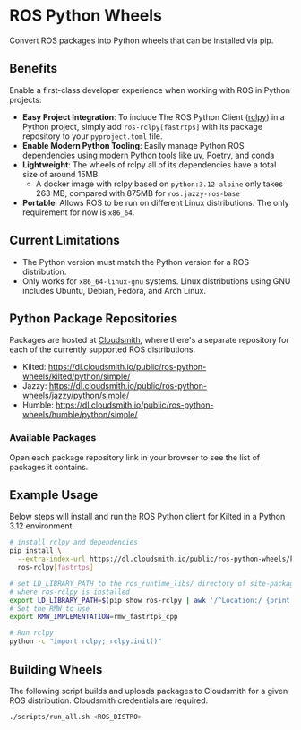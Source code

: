 # ROS Python Wheels

Convert ROS packages into Python wheels that can be installed via pip.

## Benefits

Enable a first-class developer experience when working with ROS in Python projects:

- **Easy Project Integration**: To include The ROS Python Client ([rclpy](https://github.com/ros2/rclpy)) in a Python project, simply add `ros-rclpy[fastrtps]` with its package repository to your `pyproject.toml` file.
- **Enable Modern Python Tooling**: Easily manage Python ROS dependencies using modern Python tools like uv, Poetry, and conda
- **Lightweight**: The wheels of rclpy all of its dependencies have a total size of around 15MB.
  - A docker image with rclpy based on `python:3.12-alpine` only takes 263 MB, compared with 875MB for `ros:jazzy-ros-base`
- **Portable**: Allows ROS to be run on different Linux distributions. The only requirement for now is `x86_64`.

## Current Limitations

- The Python version must match the Python version for a ROS distribution.
- Only works for `x86_64-linux-gnu` systems. Linux distributions using GNU includes Ubuntu, Debian, Fedora, and Arch Linux.

## Python Package Repositories

Packages are hosted at [Cloudsmith](https://cloudsmith.com), where there's a separate repository for each of the currently supported ROS distributions.

- Kilted: https://dl.cloudsmith.io/public/ros-python-wheels/kilted/python/simple/
- Jazzy: https://dl.cloudsmith.io/public/ros-python-wheels/jazzy/python/simple/
- Humble: https://dl.cloudsmith.io/public/ros-python-wheels/humble/python/simple/

### Available Packages

Open each package repository link in your browser to see the list of packages it contains.

## Example Usage

Below steps will install and run the ROS Python client for Kilted in a Python 3.12 environment.

```bash
# install rclpy and dependencies
pip install \
  --extra-index-url https://dl.cloudsmith.io/public/ros-python-wheels/kilted/python/simple/ \
  ros-rclpy[fastrtps]

# set LD_LIBRARY_PATH to the ros_runtime_libs/ directory of site-packages
# where ros-rclpy is installed
export LD_LIBRARY_PATH=$(pip show ros-rclpy | awk '/^Location:/ {print $2}')/ros_runtime_libs
# Set the RMW to use
export RMW_IMPLEMENTATION=rmw_fastrtps_cpp

# Run rclpy
python -c "import rclpy; rclpy.init()"
```

## Building Wheels

The following script builds and uploads packages to Cloudsmith for a given ROS distribution. Cloudsmith credentials are required.

```bash
./scripts/run_all.sh <ROS_DISTRO>
```
